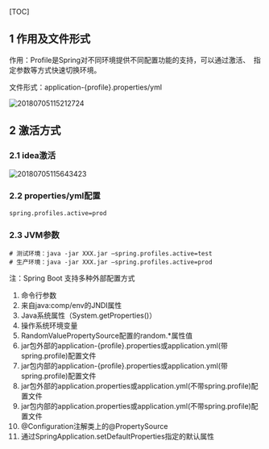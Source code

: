 [TOC]

## 1 作用及文件形式

作用：Profile是Spring对不同环境提供不同配置功能的支持，可以通过激活、  指定参数等方式快速切换环境。

文件形式：application-{profile}.properties/yml  

![20180705115212724](/assets/20180705115212724.png)

## 2 激活方式

### 2.1 idea激活 

![20180705115643423](/assets/20180705115643423.png)

### 2.2 properties/yml配置 

`spring.profiles.active=prod `

### 2.3 JVM参数
```
# 测试环境：java -jar XXX.jar –spring.profiles.active=test 
# 生产环境：java -jar XXX.jar –spring.profiles.active=prod
```

注：Spring Boot 支持多种外部配置方式 
1. 命令行参数 
2. 来自java:comp/env的JNDI属性 
3. Java系统属性（System.getProperties()） 
4. 操作系统环境变量 
5. RandomValuePropertySource配置的random.*属性值 
6. jar包外部的application-{profile}.properties或application.yml(带spring.profile)配置文件 
7. jar包内部的application-{profile}.properties或application.yml(带spring.profile)配置文件 
8. jar包外部的application.properties或application.yml(不带spring.profile)配置文件 
9. jar包内部的application.properties或application.yml(不带spring.profile)配置文件 
10. @Configuration注解类上的@PropertySource 
11. 通过SpringApplication.setDefaultProperties指定的默认属性